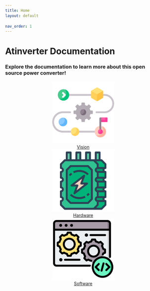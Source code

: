```yaml
---
title: Home
layout: default

nav_order: 1
---
```


# **Atinverter Documentation**
### Explore the documentation to learn more about this open source power converter!

<html>
<head>
  <style>
    .all_images {
      text-align: center; /* Center the entire section */
    }

    /* Style for each image and button container */
    .image_button_container {
      display: inline-block; /* Make each container inline */
      text-align: center; /* Center content within each container */
      margin: 21px; /* Add spacing between containers */
    }

    /* Style for images */
    .image_button_container img {
      width: 200px;
      height: 200px;
    }
  </style>
</head>
<body>
  <div class="all_images">
    <!-- Vision Image and Button -->
    <div class="image_button_container">
      <img src="images/vision.png" alt="Vision Icon">
      <br>
      <span class="fs-6">
      <a href="vision" class="btn btn-purple">Vision</a>
      </span>
    </div>
    <!-- Hardware Image and Button -->
    <div class="image_button_container">
      <img src="images/hardware.png" alt="Hardware Icon">
      <br>
      <span class="fs-6">
      <a href="hardware/hardware" class="btn btn-blue">Hardware</a>
      </span>
    </div>
    <!-- Software Image and Button -->
    <div class="image_button_container">
      <img src="images/software.png" alt="Software Icon">
      <br>
      <span class="fs-6">
      <a href="software/software" class="btn btn-green">Software</a>
      </span>
    </div>
  </div>
</body>
</html>



